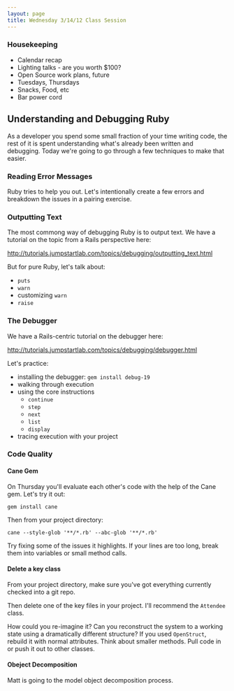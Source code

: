 ```yaml
---
layout: page
title: Wednesday 3/14/12 Class Session
---
```


### Housekeeping

* Calendar recap
* Lighting talks - are you worth $100?
* Open Source work plans, future
* Tuesdays, Thursdays
* Snacks, Food, etc
* Bar power cord

## Understanding and Debugging Ruby

As a developer you spend some small fraction of your time writing code, the rest of it is spent understanding what's already been written and debugging. Today we're going to go through a few techniques to make that easier.

### Reading Error Messages

Ruby tries to help you out. Let's intentionally create a few errors and breakdown the issues in a pairing exercise.

### Outputting Text

The most commong way of debugging Ruby is to output text. We have a tutorial on the topic from a Rails perspective here:

http://tutorials.jumpstartlab.com/topics/debugging/outputting_text.html

But for pure Ruby, let's talk about:

* `puts`
* `warn`
* customizing `warn`
* `raise`

### The Debugger

We have a Rails-centric tutorial on the debugger here:

http://tutorials.jumpstartlab.com/topics/debugging/debugger.html

Let's practice:

* installing the debugger: `gem install debug-19`
* walking through execution
* using the core instructions
  * `continue`
  * `step`
  * `next`
  * `list`
  * `display`
* tracing execution with your project

### Code Quality

#### Cane Gem

On Thursday you'll evaluate each other's code with the help of the Cane gem. Let's try it out:

```
gem install cane
```

Then from your project directory:

```
cane --style-glob '**/*.rb' --abc-glob '**/*.rb'
```

Try fixing some of the issues it highlights. If your lines are too long, break them into variables or small method calls.

#### Delete a key class

From your project directory, make sure you've got everything currently checked into a git repo.

Then delete one of the key files in your project. I'll recommend the `Attendee` class.

How could you re-imagine it? Can you reconstruct the system to a working state using a dramatically different structure? If you used `OpenStruct`, rebuild it with normal attributes. Think about smaller methods. Pull code in or push it out to other classes.

#### Obeject Decomposition

Matt is going to the model object decomposition process.